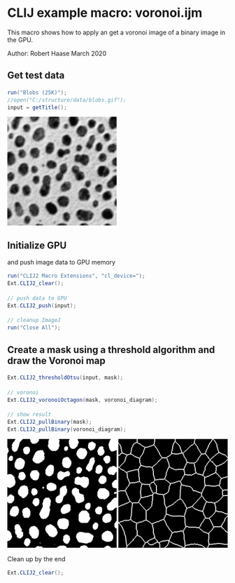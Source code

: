 

# CLIJ example macro: voronoi.ijm

This macro shows how to apply an get a
voronoi image of a binary image in the GPU.

Author: Robert Haase
         March 2020


## Get test data

```java
run("Blobs (25K)");
//open("C:/structure/data/blobs.gif");
input = getTitle();


```
<a href="image_1587212624812.png"><img src="image_1587212624812.png" width="250" alt="blobs.gif"/></a>

## Initialize GPU
 and push image data to GPU memory

```java
run("CLIJ2 Macro Extensions", "cl_device=");
Ext.CLIJ2_clear();

// push data to GPU
Ext.CLIJ2_push(input);

// cleanup ImageJ
run("Close All");

```

## Create a mask using a threshold algorithm and draw the Voronoi map

```java
Ext.CLIJ2_thresholdOtsu(input, mask);

// voronoi
Ext.CLIJ2_voronoiOctagon(mask, voronoi_diagram);

// show result
Ext.CLIJ2_pullBinary(mask);
Ext.CLIJ2_pullBinary(voronoi_diagram);

```
<a href="image_1587212628710.png"><img src="image_1587212628710.png" width="250" alt="CLIJ2_thresholdOtsu_result28"/></a>
<a href="image_1587212628744.png"><img src="image_1587212628744.png" width="250" alt="CLIJ2_voronoiOctagon_result29"/></a>

Clean up by the end

```java
Ext.CLIJ2_clear();

```



```
```
